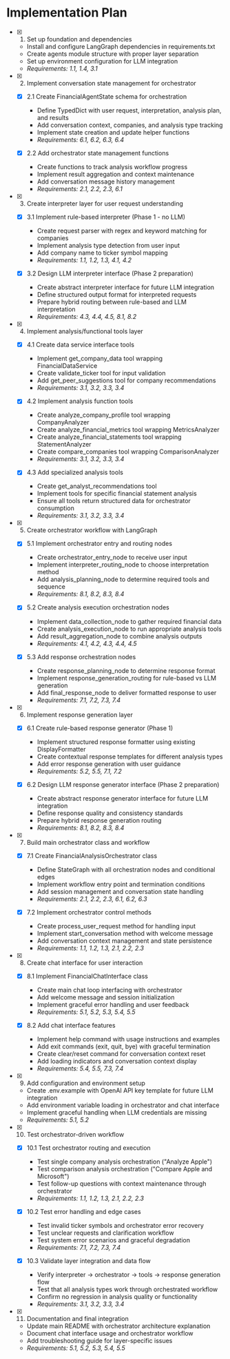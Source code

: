 # Implementation Plan

- [x] 1. Set up foundation and dependencies
  - Install and configure LangGraph dependencies in requirements.txt
  - Create agents module structure with proper layer separation
  - Set up environment configuration for LLM integration
  - _Requirements: 1.1, 1.4, 3.1_

- [x] 2. Implement conversation state management for orchestrator
  - [x] 2.1 Create FinancialAgentState schema for orchestration
    - Define TypedDict with user request, interpretation, analysis plan, and results
    - Add conversation context, companies, and analysis type tracking
    - Implement state creation and update helper functions
    - _Requirements: 6.1, 6.2, 6.3, 6.4_

  - [x] 2.2 Add orchestrator state management functions
    - Create functions to track analysis workflow progress
    - Implement result aggregation and context maintenance
    - Add conversation message history management
    - _Requirements: 2.1, 2.2, 2.3, 6.1_

- [x] 3. Create interpreter layer for user request understanding
  - [x] 3.1 Implement rule-based interpreter (Phase 1 - no LLM)
    - Create request parser with regex and keyword matching for companies
    - Implement analysis type detection from user input
    - Add company name to ticker symbol mapping
    - _Requirements: 1.1, 1.2, 1.3, 4.1, 4.2_

  - [x] 3.2 Design LLM interpreter interface (Phase 2 preparation)
    - Create abstract interpreter interface for future LLM integration
    - Define structured output format for interpreted requests
    - Prepare hybrid routing between rule-based and LLM interpretation
    - _Requirements: 4.3, 4.4, 4.5, 8.1, 8.2_

- [x] 4. Implement analysis/functional tools layer
  - [x] 4.1 Create data service interface tools
    - Implement get_company_data tool wrapping FinancialDataService
    - Create validate_ticker tool for input validation
    - Add get_peer_suggestions tool for company recommendations
    - _Requirements: 3.1, 3.2, 3.3, 3.4_

  - [x] 4.2 Implement analysis function tools
    - Create analyze_company_profile tool wrapping CompanyAnalyzer
    - Create analyze_financial_metrics tool wrapping MetricsAnalyzer
    - Create analyze_financial_statements tool wrapping StatementAnalyzer
    - Create compare_companies tool wrapping ComparisonAnalyzer
    - _Requirements: 3.1, 3.2, 3.3, 3.4_

  - [x] 4.3 Add specialized analysis tools
    - Create get_analyst_recommendations tool
    - Implement tools for specific financial statement analysis
    - Ensure all tools return structured data for orchestrator consumption
    - _Requirements: 3.1, 3.2, 3.3, 3.4_

- [x] 5. Create orchestrator workflow with LangGraph
  - [x] 5.1 Implement orchestrator entry and routing nodes
    - Create orchestrator_entry_node to receive user input
    - Implement interpreter_routing_node to choose interpretation method
    - Add analysis_planning_node to determine required tools and sequence
    - _Requirements: 8.1, 8.2, 8.3, 8.4_

  - [x] 5.2 Create analysis execution orchestration nodes
    - Implement data_collection_node to gather required financial data
    - Create analysis_execution_node to run appropriate analysis tools
    - Add result_aggregation_node to combine analysis outputs
    - _Requirements: 4.1, 4.2, 4.3, 4.4, 4.5_

  - [x] 5.3 Add response orchestration nodes
    - Create response_planning_node to determine response format
    - Implement response_generation_routing for rule-based vs LLM generation
    - Add final_response_node to deliver formatted response to user
    - _Requirements: 7.1, 7.2, 7.3, 7.4_

- [x] 6. Implement response generation layer
  - [x] 6.1 Create rule-based response generator (Phase 1)
    - Implement structured response formatter using existing DisplayFormatter
    - Create contextual response templates for different analysis types
    - Add error response generation with user guidance
    - _Requirements: 5.2, 5.5, 7.1, 7.2_

  - [x] 6.2 Design LLM response generator interface (Phase 2 preparation)
    - Create abstract response generator interface for future LLM integration
    - Define response quality and consistency standards
    - Prepare hybrid response generation routing
    - _Requirements: 8.1, 8.2, 8.3, 8.4_

- [x] 7. Build main orchestrator class and workflow
  - [x] 7.1 Create FinancialAnalysisOrchestrator class
    - Define StateGraph with all orchestration nodes and conditional edges
    - Implement workflow entry point and termination conditions
    - Add session management and conversation state handling
    - _Requirements: 2.1, 2.2, 2.3, 6.1, 6.2, 6.3_

  - [x] 7.2 Implement orchestrator control methods
    - Create process_user_request method for handling input
    - Implement start_conversation method with welcome message
    - Add conversation context management and state persistence
    - _Requirements: 1.1, 1.2, 1.3, 2.1, 2.2, 2.3_

- [x] 8. Create chat interface for user interaction
  - [x] 8.1 Implement FinancialChatInterface class
    - Create main chat loop interfacing with orchestrator
    - Add welcome message and session initialization
    - Implement graceful error handling and user feedback
    - _Requirements: 5.1, 5.2, 5.3, 5.4, 5.5_

  - [x] 8.2 Add chat interface features
    - Implement help command with usage instructions and examples
    - Add exit commands (exit, quit, bye) with graceful termination
    - Create clear/reset command for conversation context reset
    - Add loading indicators and conversation context display
    - _Requirements: 5.4, 5.5, 7.3, 7.4_

- [x] 9. Add configuration and environment setup
  - Create .env.example with OpenAI API key template for future LLM integration
  - Add environment variable loading in orchestrator and chat interface
  - Implement graceful handling when LLM credentials are missing
  - _Requirements: 5.1, 5.2_

- [x] 10. Test orchestrator-driven workflow
  - [x] 10.1 Test orchestrator routing and execution
    - Test single company analysis orchestration ("Analyze Apple")
    - Test comparison analysis orchestration ("Compare Apple and Microsoft")
    - Test follow-up questions with context maintenance through orchestrator
    - _Requirements: 1.1, 1.2, 1.3, 2.1, 2.2, 2.3_

  - [x] 10.2 Test error handling and edge cases
    - Test invalid ticker symbols and orchestrator error recovery
    - Test unclear requests and clarification workflow
    - Test system error scenarios and graceful degradation
    - _Requirements: 7.1, 7.2, 7.3, 7.4_

  - [x] 10.3 Validate layer integration and data flow
    - Verify interpreter → orchestrator → tools → response generation flow
    - Test that all analysis types work through orchestrated workflow
    - Confirm no regression in analysis quality or functionality
    - _Requirements: 3.1, 3.2, 3.3, 3.4_

- [x] 11. Documentation and final integration
  - Update main README with orchestrator architecture explanation
  - Document chat interface usage and orchestrator workflow
  - Add troubleshooting guide for layer-specific issues
  - _Requirements: 5.1, 5.2, 5.3, 5.4, 5.5_